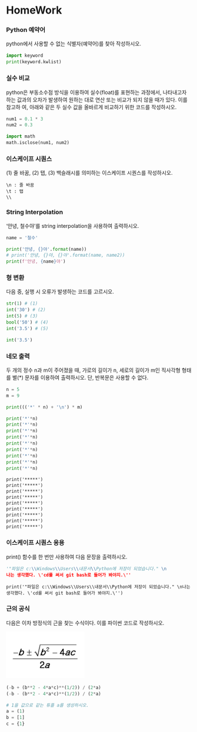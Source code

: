 # HomeWork

### Python 예약어 

python에서 사용할 수 없는 식별자(예약어)를 찾아 작성하시오. 

```python
import keyword
print(keyword.kwlist)
```





### 실수 비교 

python은 부동소수점 방식을 이용하여 실수(float)를 표현하는 과정에서, 나타내고자 하는 값과의 오차가 발생하여 원하는 대로 연산 또는 비교가 되지 않을 때가 있다. 이를 참고하 여, 아래와 같은 두 실수 값을 올바르게 비교하기 위한 코드를 작성하시오.

```python
num1 = 0.1 * 3
num2 = 0.3
```

```python
import math
math.isclose(num1, num2)
```





### 이스케이프 시퀀스 

(1) 줄 바꿈, (2) 탭, (3) 백슬래시를 의미하는 이스케이프 시퀀스를 작성하시오. 

```
\n : 줄 바꿈
\t : 탭
\\
```





### String Interpolation 

‘안녕, 철수야’를 string interpolation을 사용하여 출력하시오.

```python
name = '철수'
```

```python
print('안녕, {}야'.format(name))
# print('안녕, {}야, {}야'.format(name, name2))
print(f'안녕, {name}야')
```





### 형 변환 

다음 중, 실행 시 오류가 발생하는 코드를 고르시오. 

```python
str(1) # (1)
int('30') # (2)
int(5) # (3)
bool('50') # (4)
int('3.5') # (5)
```

```python
int('3.5')
```





### 네모 출력 

두 개의 정수 n과 m이 주어졌을 때, 가로의 길이가 n, 세로의 길이가 m인 직사각형 형태를 별(*) 문자를 이용하여 출력하시오. 단, 반복문은 사용할 수 없다.

```python
n = 5
m = 9
```

```python
print((('*' * n) + '\n') * m)
```

```python
print('*'*n)
print('*'*n)
print('*'*n)
print('*'*n)
print('*'*n)
print('*'*n)
print('*'*n)
print('*'*n)
print('*'*n)
```

```
print('*****')
print('*****')
print('*****')
print('*****')
print('*****')
print('*****')
print('*****')
print('*****')
print('*****')
```







### 이스케이프 시퀀스 응용 

print() 함수를 한 번만 사용하여 다음 문장을 출력하시오.

```python
'"파일은 c:\\Windows\\Users\\내문서\\Python에 저장이 되었습니다." \n
나는 생각했다. \'cd를 써서 git bash로 들어가 봐야지.\''
```

```
print('"파일은 c:\\Windows\\Users\\내문서\\Python에 저장이 되었습니다." \n나는 생각했다. \'cd를 써서 git bash로 들어가 봐야지.\'')
```





### 근의 공식 

다음은 이차 방정식의 근을 찾는 수식이다. 이를 파이썬 코드로 작성하시오.

![image-20220117210603093](homework.assets/image-20220117210603093.png)

```python
(-b + (b**2 - 4*a*c)**(1/2)) / (2*a)
(-b - (b**2 - 4*a*c)**(1/2)) / (2*a)
```

```python
# 1을 값으로 같는 튜플 a를 생성하시오.
a = (1)
b = [1]
c = {1}
```


